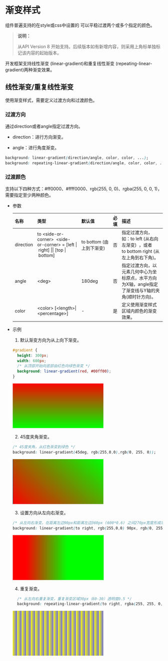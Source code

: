 # 渐变样式

组件普遍支持的在style或css中设置的 可以平稳过渡两个或多个指定的颜色。

> **说明：**
>
>从API Version 8 开始支持。后续版本如有新增内容，则采用上角标单独标记该内容的起始版本。

开发框架支持线性渐变 (linear-gradient)和重复线性渐变 (repeating-linear-gradient)两种渐变效果。


## 线性渐变/重复线性渐变

使用渐变样式，需要定义过渡方向和过渡颜色。


### 过渡方向

  通过direction或者angle指定过渡方向。

- direction：进行方向渐变。

- angle：进行角度渐变。

  
```css
background: linear-gradient(direction/angle, color, color, ...);
background: repeating-linear-gradient(direction/angle, color, color, ...);
```


### 过渡颜色

支持以下四种方式：\#ff0000、\#ffff0000、rgb(255, 0, 0)、rgba(255, 0, 0, 1)，需要指定至少两种颜色。

- 参数

  | 名称 | 类型 | 默认值 | 必填 | 描述 |
  | -------- | -------- | -------- | -------- | -------- |
  | direction | to&nbsp;&lt;side-or-corner&gt;&nbsp;&nbsp;&lt;side-or-corner&gt;&nbsp;=&nbsp;[left&nbsp;\|&nbsp;right]&nbsp;\|\|&nbsp;[top&nbsp;\|&nbsp;bottom] | to&nbsp;bottom&nbsp;(由上到下渐变) | 否 | 指定过渡方向，如：to&nbsp;left&nbsp;(从右向左渐变)&nbsp;&nbsp;，或者to&nbsp;bottom&nbsp;right&nbsp;(从左上角到右下角)。 |
  | angle | &lt;deg&gt; | 180deg | 否 | 指定过渡方向，以元素几何中心为坐标原点，水平方向为X轴，angle指定了渐变线与Y轴的夹角(顺时针方向)。 |
  | color | &lt;color&gt;&nbsp;[&lt;length&gt;\|&lt;percentage&gt;] | - | 是 | 定义使用渐变样式区域内颜色的渐变效果。 |

- 示例

    1. 默认渐变方向为从上向下渐变。
    
     ```css
     #gradient {
       height: 300px;
       width: 600px;
       /* 从顶部开始向底部由红色向绿色渐变 */
       background: linear-gradient(red, #00ff00);
     }
     ```     

     ![111](figures/111.PNG)

  2. 45度夹角渐变。
  
    
    ```css
    /* 45度夹角，从红色渐变到绿色 */
  background: linear-gradient(45deg, rgb(255,0,0),rgb(0, 255, 0));
    ```

   ![222](figures/222.PNG)

  3. 设置方向从左向右渐变。
  
    ```css
    /* 从左向右渐变，在距离左边90px和距离左边360px (600*0.6) 之间270px宽度形成渐变 */
    background: linear-gradient(to right, rgb(255,0,0) 90px, rgb(0, 255, 0) 60%);
    ```
    

   ![333](figures/333.PNG)

  4.   重复渐变。

     ```css
       /* 从左向右重复渐变，重复渐变区域30px（60-30）透明度0.5 */
       background: repeating-linear-gradient(to right, rgba(255, 255, 0, 1) 30px,rgba(0, 0, 255, .5) 60px);
     ```
    ![444](figures/444.PNG)
